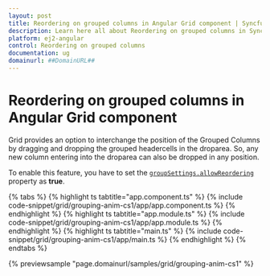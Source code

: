 ```yaml
---
layout: post
title: Reordering on grouped columns in Angular Grid component | Syncfusion
description: Learn here all about Reordering on grouped columns in Syncfusion Angular Grid component of Syncfusion Essential JS 2 and more.
platform: ej2-angular
control: Reordering on grouped columns 
documentation: ug
domainurl: ##DomainURL##
---
```


# Reordering on grouped columns in Angular Grid component

Grid provides an option to interchange the position of the Grouped Columns by dragging and dropping the grouped headercells in the droparea. So, any new column entering into the droparea can also be dropped in any position.

To enable this feature, you have to set the [`groupSettings.allowReordering`](https://ej2.syncfusion.com/angular/documentation/api/grid/groupSettings/#allowReordering) property as **true**.

{% tabs %}
{% highlight ts tabtitle="app.component.ts" %}
{% include code-snippet/grid/grouping-anim-cs1/app/app.component.ts %}
{% endhighlight %}
{% highlight ts tabtitle="app.module.ts" %}
{% include code-snippet/grid/grouping-anim-cs1/app/app.module.ts %}
{% endhighlight %}
{% highlight ts tabtitle="main.ts" %}
{% include code-snippet/grid/grouping-anim-cs1/app/main.ts %}
{% endhighlight %}
{% endtabs %}
  
{% previewsample "page.domainurl/samples/grid/grouping-anim-cs1" %}